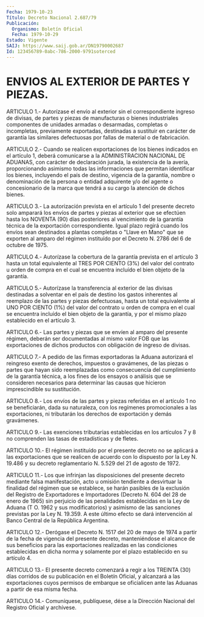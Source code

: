 ```yaml
---
Fecha: 1979-10-23
Título: Decreto Nacional 2.687/79
Publicación:
  Organismo: Boletín Oficial
  Fecha: 1979-10-29
Estado: Vigente
SAIJ: https://www.saij.gob.ar/DN19790002687
Id: 123456789-0abc-786-2000-9791soterced
---
```

# ENVIOS AL EXTERIOR DE PARTES Y PIEZAS.

<a id="1"></a>
ARTICULO 1.- Autorízase el envío al exterior sin el correspondiente    ingreso  de  divisas,  de  partes  y  piezas  de manufacturas o bienes  industriales componentes de unidades armadas o  desarmadas, completas  o  incompletas,  previamente  exportadas, destinadas  a  sustituir  en  carácter  de  garantía  las similares defectuosas por fallas de material o de fabricación.

<a id="2"></a>
ARTICULO  2.-  Cuando  se realicen exportaciones de los bienes indicados en el artículo 1, deberá  comunicarse a la ADMINISTRACION NACIONAL  DE  ADUANAS,  con  carácter  de  declaración  jurada,  la existencia  de  la  avería,  proporcionando    asimismo  todas  las informaciones  que permitan identificar los bienes,  incluyendo  el país de destino,  vigencia de la garantía, nombre o denominación de la persona o entidad  adquirente  y/o del agente o concesionario de la  marca  que  tendrá  a su cargo la atención  de  dichos  bienes.

<a id="3"></a>
ARTICULO  3.-  La  autorización  prevista en el artículo 1 del presente decreto solo amparará los envíos  de  partes  y  piezas al exterior  que  se  efectúen hasta los NOVENTA (90) días posteriores al vencimiento de la garantía técnica de la exportación correspondiente.  Igual    plazo  regirá  cuando  los  envíos  sean destinados a plantas completas  o  "Llave  en Mano" que se exporten al amparo del régimen instituído por el Decreto  N.  2786  del 6 de octubre de 1975.

<a id="4"></a>
ARTICULO 4.- Autorízase la cobertura de la garantía prevista en el artículo  3  hasta  un total equivalente al TRES POR CIENTO (3%) del valor del contrato u  orden  de  compra en el cual se encuentra incluído el bien objeto de la garantía.

<a id="5"></a>
ARTICULO  5.-  Autorízase  la transferencia al exterior de las divisas destinadas a solventar en  el  país  de  destino los gastos inherentes  al reemplazo de las partes y piezas defectuosas,  hasta un total equivalente  al UNO POR CIENTO (1%) del valor del contrato u orden de compra en el  cual  se encuentra incluído el bien objeto de la garantía, y por el mismo plazo  establecido en el artículo 3.

<a id="6"></a>
ARTICULO  6.-  Las partes y piezas que se envíen al amparo del presente régimen, deberán  ser  documentadas al mismo valor FOB que las exportaciones de dichos productos  con obligación de ingreso de divisas.

<a id="7"></a>
ARTICULO  7.-  A  pedido  de las firmas exportadoras la Aduana autorizará el reingreso exento de derechos, impuestos o gravámenes,  de las piezas o partes  que  hayan  sido  reemplazadas como consecuencia  del  cumplimiento  de la garantía técnica, a los fines de los ensayos o análisis que se  consideren  necesarios para determinar  las causas que hicieron imprescindible su  sustitución.

<a id="8"></a>
ARTICULO 8.- Los envíos de las partes y piezas referidas en el artículo  1  no  se  beneficiarán,  dada  su  naturaleza,  con  los regímenes  promocionales  a  las  exportaciones,  ni tributarán los derechos de exportación y demás gravámenes.

<a id="9"></a>
ARTICULO  9.-  Las  exenciones tributarias establecidas en los artículos  7 y 8 no comprenden  las  tasas  de  estadísticas  y  de fletes.

<a id="10"></a>
ARTICULO 10.- El régimen instituído por el presente decreto no se aplicará  a  las exportaciones que se realicen de acuerdo con lo dispuesto por la  Ley N. 19.486 y su decreto reglamentario N. 5.529 del 21 de agosto de 1972.

<a id="11"></a>
ARTICULO 11.- Los que infrinjan las disposiciones del presente decreto  mediante  falsa  manifestación, acto u omisión tendiente a desvirtuar la finalidad del  régimen  que  se  establece,  se harán pasibles de la exclusión del Registro de Exportadores e Importadores  (Decreto  N.  604  del  28  de  enero  de  1965)  sin perjuicio  de  las  penalidades establecidas en la Ley de Aduana (T O.  1962  y  sus  modificatorios)   y  asimismo  de  las  sanciones previstas  por  la  Ley N. 19.359. A este  último  efecto  se  dará intervención  al  Banco    Central    de  la  República  Argentina.

<a id="12"></a>
ARTICULO  12.-  Derógase  el Decreto N. 1517 del 20 de mayo de 1974  a  partir  de  la  fecha de vigencia  del  presente  decreto, manteniéndose el alcance de  sus  beneficios para las exportaciones realizadas  en  las  condiciones  establecidas  en  dicha  norma  y solamente por el plazo establecido en su artículo 4.

<a id="13"></a>
ARTICULO  13.-  El  presente  decreto  comenzará a regir a los TREINTA  (30)  días  corridos  de  su  publicación  en  el  Boletín Oficial,  y  alcanzará  a  las  exportaciones   cuyos  permisos  de embarque  se  oficialicen ante las Aduanas a partir  de  esa  misma fecha.

<a id="14"></a>
ARTICULO  14.-  Comuníquese,  publíquese,  dése a la Dirección Nacional del Registro Oficial y archívese.